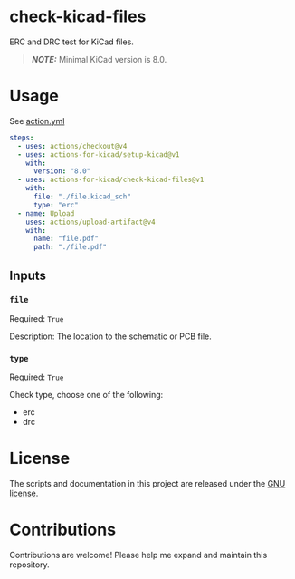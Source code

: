# check-kicad-files

ERC and DRC test for KiCad files.

> **_NOTE:_** Minimal KiCad version is 8.0.

# Usage

See [action.yml](action.yml)

```yaml
steps:
  - uses: actions/checkout@v4
  - uses: actions-for-kicad/setup-kicad@v1
    with:
      version: "8.0"
  - uses: actions-for-kicad/check-kicad-files@v1
    with:
      file: "./file.kicad_sch"
      type: "erc"
  - name: Upload
    uses: actions/upload-artifact@v4
    with:
      name: "file.pdf"
      path: "./file.pdf"
```

## Inputs

### `file`

Required: `True`

Description: The location to the schematic or PCB file.

### `type`

Required: `True`

Check type, choose one of the following:

- erc
- drc

# License

The scripts and documentation in this project are released under the [GNU license](LICENSE).

# Contributions

Contributions are welcome! Please help me expand and maintain this repository.
